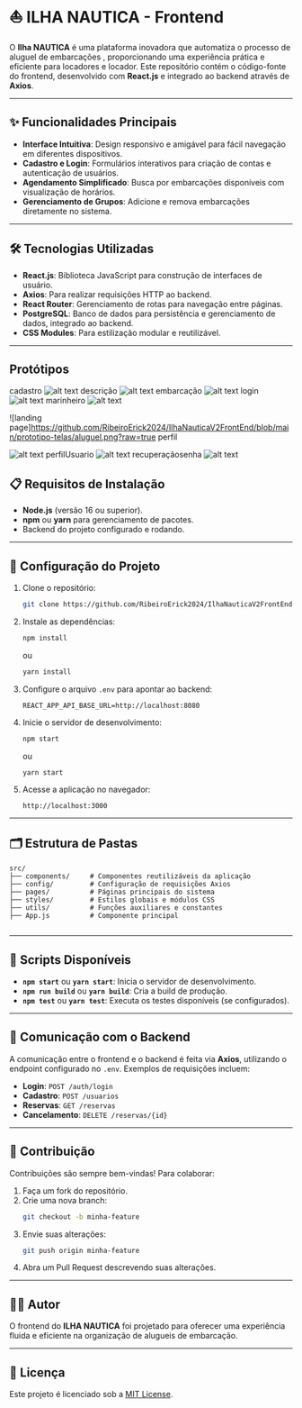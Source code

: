 # ⛵ ILHA NAUTICA - Frontend 

O **Ilha NAUTICA**  é uma plataforma inovadora que automatiza o processo de aluguel de embarcações , proporcionando uma experiência prática e eficiente para locadores e locador. Este repositório contém o código-fonte do frontend, desenvolvido com **React.js** e integrado ao backend através de **Axios**.


---
## ✨ Funcionalidades Principais  

- **Interface Intuitiva**: Design responsivo e amigável para fácil navegação em diferentes dispositivos.  
- **Cadastro e Login**: Formulários interativos para criação de contas e autenticação de usuários.  
- **Agendamento Simplificado**: Busca por embarcações disponíveis com visualização de horários.  
- **Gerenciamento de Grupos**: Adicione e remova embarcações diretamente no sistema.

---

## 🛠️ Tecnologias Utilizadas  

- **React.js**: Biblioteca JavaScript para construção de interfaces de usuário.  
- **Axios**: Para realizar requisições HTTP ao backend.  
- **React Router**: Gerenciamento de rotas para navegação entre páginas.  
- **PostgreSQL**: Banco de dados para persistência e gerenciamento de dados, integrado ao backend.  
- **CSS Modules**: Para estilização modular e reutilizável.  

---
## Protótipos

cadastro
![alt text](image.png)
descrição
![alt text](image-1.png)
embarcação
![alt text](image-2.png)
login
![alt text](image-3.png)
marinheiro
![alt text](image-4.png)

![landing page]https://github.com/RibeiroErick2024/IlhaNauticaV2FrontEnd/blob/main/prototipo-telas/aluguel.png?raw=true
perfil

![alt text](image-6.png)
perfilUsuario
![alt text](image-7.png)
recuperaçãosenha
![alt text](image-8.png)





##
## 📋 Requisitos de Instalação  

- **Node.js** (versão 16 ou superior).  
- **npm** ou **yarn** para gerenciamento de pacotes.  
- Backend do projeto configurado e rodando.  

---


## 🚀 Configuração do Projeto  

1. Clone o repositório:  
   ```bash
   git clone https://github.com/RibeiroErick2024/IlhaNauticaV2FrontEnd.git
   
   ```

2. Instale as dependências:  
   ```bash
   npm install
   ```  
   ou  
   ```bash
   yarn install
   ```

3. Configure o arquivo `.env` para apontar ao backend:  
   ```env
   REACT_APP_API_BASE_URL=http://localhost:8080
   ```

4. Inicie o servidor de desenvolvimento:  
   ```bash
   npm start
   ```  
   ou  
   ```bash
   yarn start
   ```  

5. Acesse a aplicação no navegador:  
   ```plaintext
   http://localhost:3000
   ```

---

## 🗂️ Estrutura de Pastas  

```
src/
├── components/     # Componentes reutilizáveis da aplicação
├── config/         # Configuração de requisições Axios
├── pages/          # Páginas principais do sistema        
├── styles/         # Estilos globais e módulos CSS
├── utils/          # Funções auxiliares e constantes
├── App.js          # Componente principal


```

---

## 📜 Scripts Disponíveis  

- **`npm start`** ou **`yarn start`**: Inicia o servidor de desenvolvimento.  
- **`npm run build`** ou **`yarn build`**: Cria a build de produção.  
- **`npm test`** ou **`yarn test`**: Executa os testes disponíveis (se configurados).  

---

## 🔗 Comunicação com o Backend  

A comunicação entre o frontend e o backend é feita via **Axios**, utilizando o endpoint configurado no `.env`. Exemplos de requisições incluem:  

- **Login**: `POST /auth/login`  
- **Cadastro**: `POST /usuarios`  
- **Reservas**: `GET /reservas`  
- **Cancelamento**: `DELETE /reservas/{id}`  

---

## 🤝 Contribuição  

Contribuições são sempre bem-vindas! Para colaborar:  

1. Faça um fork do repositório.  
2. Crie uma nova branch:  
   ```bash
   git checkout -b minha-feature
   ```  
3. Envie suas alterações:  
   ```bash
   git push origin minha-feature
   ```  
4. Abra um Pull Request descrevendo suas alterações.  

---

## 👨‍💻 Autor  

O frontend do **ILHA NAUTICA** foi projetado para oferecer uma experiência fluida e eficiente na organização de alugueis de embarcação.  

---

## 📄 Licença  

Este projeto é licenciado sob a [MIT License](LICENSE).
